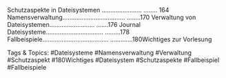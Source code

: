 Schutzaspekte in Dateisystemen ....................... ........ 164
Namensverwaltung.................................... ........170
Verwaltung von Dateisystemen.......................... .......176
Journal Dateisysteme................................. .........178
Fallbeispiele...................................... .............180Wichtiges zur Vorlesung

   Tags & Topics:
   #Dateisysteme
   #Namensverwaltung
   #Verwaltung
   #Schutzaspekt
   #180Wichtiges
   #Dateisystem
   #Schutzaspekte
   #Fallbeispiel
   #Fallbeispiele
